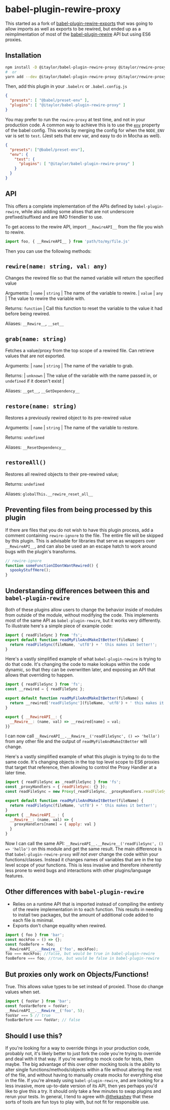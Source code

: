 # babel-plugin-rewire-proxy

This started as a fork of [babel-plugin-rewire-exports](asapach/babel-plugin-rewire-exports) that was going to allow imports as well as exports to be rewired, but ended up as a reimplmentation of most of the [babel-plugin-rewire](https://github.com/speedskater/babel-plugin-rewire) API but using ES6 proxies.

## Installation

```sh
npm install -D @itaylor/babel-plugin-rewire-proxy @itaylor/rewire-proxy-runtime
#  or
yarn add --dev @itaylor/babel-plugin-rewire-proxy @itaylor/rewire-proxy-runtime
```

Then, add this plugin in your `.babelrc` or `.babel.config.js`

```json
{
  "presets": [ "@babel/preset-env" ],
  "plugins": [ "@itaylor/babel-plugin-rewire-proxy" ]
}
```

You may prefer to run the `rewire-proxy` at test time, and not in your production code.
A common way to achieve this is to use the [`env`](https://babeljs.io/docs/en/options#env) property of the babel config.
This works by merging the config for when the `NODE_ENV` var is set to `test`. (Jest sets that env var, and easy to do in Mocha as well).
```json
{ 
  "presets": ["@babel/preset-env"],
  "env": {
    "test": {
      "plugins": [ "@itaylor/babel-plugin-rewire-proxy" ]
    }
  }
}
```
## API
This offers a complete implementation of the APIs defined by `babel-plugin-rewire`, while also adding some alises that are not underscore prefixed/suffixed and are IMO friendlier to use.

To get access to the rewire API, import `__RewireAPI__` from the file you wish to rewire.
```js
import foo, { __RewireAPI__ } from 'path/to/my/file.js'
```
Then you can use the following methods:
## `rewire(name: string, val: any)` 
Changes the rewired file so that the named variable will return the specified value

Arguments:
| `name`  | `string` | The name of the variable to rewire.
| `value` | `any`    | The value to rewire the variable with.  

Returns: 
 `function` | Call this function to reset the variable to the value it had before being rewired. 

Aliases: `__Rewire__`, `__set__`

## `grab(name: string)`
Fetches a value/proxy from the top scope of a rewired file.   Can retrieve values that are not exported.

Arguments:
| `name`  | `string` | The name of the variable to grab.

Returns: 
| `unknown` | The value of the variable with the name passed in, or `undefined` if it doesn't exist |

Aliases: `__get__`, `__GetDependency__`

## `restore(name: string)`
Restores a previously rewired object to its pre-rewired value

Arguments:
| `name`  | `string` | The name of the variable to restore.

Returns: `undefined`

Aliases: `__ResetDependency__`

## `restoreAll()`
Restores all rewired objects to their pre-rewired value;

Returns: `undefined`

Aliases: `globalThis.__rewire_reset_all__`

## Preventing files from being processed by this plugin

If there are files that you do not wish to have this plugin process, add a comment containing
`rewire-ignore` to the file.  The entire file will be skipped by this plugin.  This is advisable for libraries that serve as wrappers over `__RewireAPI__`, and can also be used an an escape hatch to work around bugs with the plugin's transforms.

```js 
// rewire-ignore
function someFunctionIDontWantRewired() {
  spookyStuffHere();
}
```

## Understanding differences between this and `babel-plugin-rewire` 

Both of these plugins allow users to change the behavior inside of modules from outside of the module, without modifying the code.  This implements most of the same API as `babel-plugin-rewire`, but it works very differently.  To illustrate here's a simple piece of example code:

```js
import { readFileSync } from 'fs';
export default function readMyFileAndMakeItBetter(fileName) {
  return readFileSync(fileName, 'utf8') + ' this makes it better!';
}
```

Here's a vastly simplified example of what `babel-plugin-rewire` is trying to do that code.  It's changing the code to make lookups within the code dynamic, so that they can be overwritten later, and exposing an API that allows that overriding to happen.
```js
import { readFileSync } from 'fs';
const __rewired = { readFileSync };

export default function readMyFileAndMakeItBetter(fileName) {
  return __rewired['readFileSync'](fileName, 'utf8') + ' this makes it better!';
}

export { __RewireAPI__: {
  __Rewire__: (name, val) => __rewired[name] = val; 
}}
```
I can now call `__RewireAPI__.__Rewire__('readFileSync', () => 'hello')` from any other file and the output of `readMyFileAndMakeItBetter` will change.

Here's a vastly simplified example of what this plugin is trying to do to the same code.  It's changing objects in the top 
top level scope to ES6 proxies that target that reference, then allowing to control the Proxy Handler at a later time.
```js
import { readFileSync as _readFileSync } from 'fs';
const _proxyHandlers = { readFileSync: {} });
const readFileSync = new Proxy(_readFileSync, _proxyHandlers.readFileSync);

export default function readMyFileAndMakeItBetter(fileName) {
  return readFileSync(fileName, 'utf8') + ' this makes it better!';
}
export { __RewireAPI__ : {
  __Rewire__: (name, val) => {
    proxyHandlers[name] = { apply: val }
  }
}
```
Now I can call the same API: `__RewireAPI__.__Rewire__('readFileSync', () => 'hello')` on this module and get the same result.  The main difference is that `babel-plugin-rewire-proxy` *will not ever* change the code within your functions/classes.  Instead it changes names of variables that are in the top level scope of your functions.  This is less invasive and therefore inherently less prone to weird bugs and interactions with other plugins/language features.
## Other differences with `babel-plugin-rewire`
* Relies on a runtime API that is imported instead of compiling the entirety of the rewire implementation in to each function.  This results in needing to install two packages, but the amount of additional code added to each file is minimal.  
* Exports don't change equality when rewired.   
```js
import { foo } from 'bar';
const mockFoo = () => {};
const fooBefore = foo;
__RewireAPI__.__Rewire__('foo', mockFoo);
foo === mockFoo; //false, but would be true in babel-plugin-rewire
fooBefore === foo; //true, but would be false in babel-plugin-rewire
```

## But proxies only work on Objects/Functions!
True.  This allows value types to be set instead of proxied.  Those do change values when set.

```js
import { fooVar } from 'bar';
const fooVarBefore = fooVar;
__RewireAPI__.__Rewire__('foo', 5);
fooVar === 5 // true 
fooBarBefore === fooVar; // false
```
## Should I use this?
If you're looking for a way to override things in your production code, probably not, it's likely better to just fork the code you're trying to override and deal with it that way.  If you're wanting to mock code for tests, then maybe.  The big advantage of this over other mocking tools is the ability to alter single functions/methods/objects within a file without altering the rest of the file, and without having to manually create mocks for everything else in the file.  If you're already using `babel-plugin-rewire`, and are looking for a less invasive, more up-to-date version of its API, then yes perhaps you'd like to give this a try.  It should only take a few minutes to swap plugins and rerun your tests.  In general, I tend to agree with [@thekashey](https://dev.to/thekashey/please-stop-playing-with-proxyquire-11j4) that these sorts of tools are fun toys to play with, but not fit for responsible use.